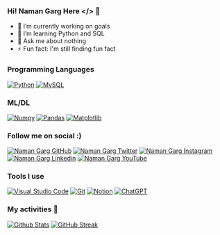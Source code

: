 ### Hi! Naman Garg Here </> 👋

- 🔭 I’m currently working on goals
- 🌱 I’m learning Python and SQL
- 💬 Ask me about nothing
- ⚡ Fun fact: I'm still finding fun fact

### Programming Languages
<!-- PYTHON -->
<p><a href="https://www.python.org/" target="blank"><img src="https://img.shields.io/badge/Python-A8A813.svg?style=for-the-badge&logo=Python&logoColor=white" alt="Python" /></a>
<!-- SQL -->
<a href="https://www.mysql.com/" target="blank"><img src="https://img.shields.io/badge/MySQL-4479A1.svg?style=for-the-badge&logo=MySQL&logoColor=white" alt="MySQL" /></a>
</p>

### ML/DL
<!-- NUMPY -->
<p><a href="https://numpy.org/" target="blank"><img src="https://img.shields.io/badge/NumPy-013243.svg?style=for-the-badge&logo=NumPy&logoColor=white" alt="Numpy" /></a>
<!-- PANDAS -->
<a href="https://pandas.pydata.org/" target="blank"><img src="https://img.shields.io/badge/Pandas-150458.svg?style=for-the-badge&logo=pandas&logoColor=white" alt="Pandas" /></a>
<!-- Matplotlib -->
<a href="https://pandas.pydata.org/" target="blank"><img src="https://img.shields.io/badge/Matplotlib-EB5424.svg?style=for-the-badge&logo=Plotly&logoColor=white" alt="Matplotlib" /></a>
</p>

### Follow me on social :)
<!-- GITHUB -->
<p align="left"> <a href="https://github.com/namangarg2075" target="blank"><img src="https://img.shields.io/badge/Github-181717?style=for-the-badge&logo=GitHub&logoColor=white" alt="Naman Garg GitHub" /></a> 
<!-- TWITTER -->
<a href="https://twitter.com/namangarg2075" target="blank"><img src="https://img.shields.io/badge/Twitter-1DA1F2?style=for-the-badge&logo=twitter&logoColor=white" alt="Naman Garg Twitter" /></a>
<!-- INSTAGRAM -->
<a href="https://instagram.com/namangarg2075" target="blank"><img src="https://img.shields.io/badge/Instagram-E4405F?style=for-the-badge&logo=instagram&logoColor=white" alt="Naman Garg Instagram" /></a>
<!-- LINKEDIN -->
<a href="https://linkedin.com/in/namangarg2075" target="blank"><img src="https://img.shields.io/badge/Linkedin-0A66C2?style=for-the-badge&logo=Linkedin&logoColor=white" alt="Naman Garg Linkedin" /></a>
<!-- YOUTUBE -->
<a href="https://youtube.com/@namangarg2075" target="blank"><img src="https://img.shields.io/badge/YouTube-FF0000?style=for-the-badge&logo=YouTube&logoColor=white" alt="Naman Garg YouTube" /></a></p>

### Tools I use
<!-- VISUAL STUDIO CODE -->
<p><a href="https://code.visualstudio.com/" target="blank"><img src="https://img.shields.io/badge/Visual%20Studio%20Code-007ACC.svg?style=for-the-badge&logo=Visual-Studio-Code&logoColor=white" alt="Visual Studio Code" /></a>
<!--  GIT -->
<a href="https://git-scm.com/" target="blank"><img src="https://img.shields.io/badge/Git-F05032.svg?style=for-the-badge&logo=Git&logoColor=white" alt="Git" /></a>
<!--  NOTION -->
<a href="https://www.notion.so/" target="blank"><img src="https://img.shields.io/badge/Notion-000000.svg?style=for-the-badge&logo=Notion&logoColor=white" alt="Notion" /></a>
<!--  ChatGPT -->
<a href="https://chat.openai.com/" target="blank"><img src="https://img.shields.io/badge/ChatGPT-00AC47.svg?style=for-the-badge&logo=ChatBot&logoColor=white" alt="ChatGPT" /></a>
</p>

### My activities 👀
[![Github Stats](https://github-readme-stats.vercel.app/api?username=NamanGarg2075&count_private=true&show_icons=true&title_color=fff&icon_color=79ff97&text_color=9f9f9f&bg_color=151515)](#)
[![GitHub Streak](https://streak-stats.demolab.com?user=NamanGarg2075&theme=dark&border_radius=3&date_format=j%20M%5B%20Y%5D&card_width=465&fire=DADADA&ring=606060&currStreakLabel=79FF97)](#)

